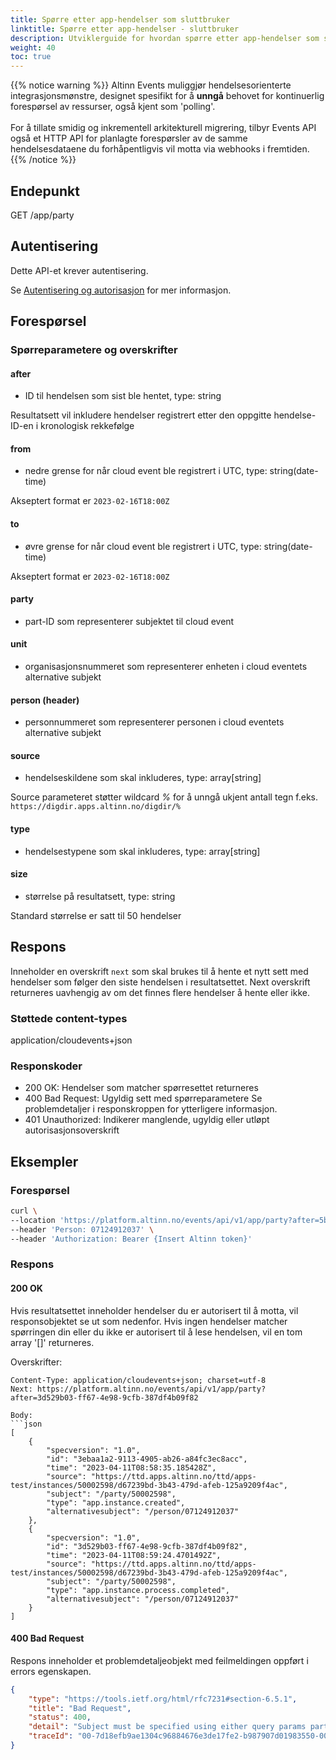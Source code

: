 ```yaml
---
title: Spørre etter app-hendelser som sluttbruker
linktitle: Spørre etter app-hendelser - sluttbruker
description: Utviklerguide for hvordan spørre etter app-hendelser som sluttbruker eller sluttbrukersystem
weight: 40
toc: true
---
```


{{% notice warning %}}
Altinn Events muliggjør hendelsesorienterte integrasjonsmønstre, designet spesifikt for å __unngå__ behovet for
kontinuerlig forespørsel av ressurser, også kjent som 'polling'. <br/> <br/>
For å tillate smidig og inkrementell arkitekturell migrering,
tilbyr Events API også et HTTP API for planlagte forespørsler av de samme hendelsesdataene du forhåpentligvis
vil motta via webhooks i fremtiden.
{{% /notice %}}


## Endepunkt

GET /app/party

## Autentisering

Dette API-et krever autentisering.

Se [Autentisering og autorisasjon](/nb/events/api/#autentisering-og-autorisasjon) for mer informasjon.


## Forespørsel

### Spørreparametere og overskrifter

#### after
- ID til hendelsen som sist ble hentet, type: string

Resultatsett vil inkludere hendelser registrert etter den oppgitte hendelse-ID-en i kronologisk rekkefølge

#### from
- nedre grense for når cloud event ble registrert i UTC, type: string(date-time)

Akseptert format er `2023-02-16T18:00Z`

#### to
- øvre grense for når cloud event ble registrert i UTC, type: string(date-time)

Akseptert format er `2023-02-16T18:00Z`

#### party
- part-ID som representerer subjektet til cloud event

#### unit
- organisasjonsnummeret som representerer enheten i cloud eventets alternative subjekt

#### person (header)
- personnummeret som representerer personen i cloud eventets alternative subjekt

#### source
- hendelseskildene som skal inkluderes, type: array[string]

Source parameteret støtter wildcard _%_ for å unngå ukjent antall tegn
f.eks. `https://digdir.apps.altinn.no/digdir/%`

#### type
- hendelsestypene som skal inkluderes, type: array[string]

#### size
- størrelse på resultatsett, type: string

Standard størrelse er satt til 50 hendelser

## Respons

Inneholder en overskrift `next` som skal brukes til å hente et nytt sett med hendelser som følger den siste hendelsen i resultatsettet.
Next overskrift returneres uavhengig av om det finnes flere hendelser å hente eller ikke.

### Støttede content-types
application/cloudevents+json

### Responskoder
- 200 OK: Hendelser som matcher spørresettet returneres
- 400 Bad Request: Ugyldig sett med spørreparametere
  Se problemdetaljer i responskroppen for ytterligere informasjon.
- 401 Unauthorized: Indikerer manglende, ugyldig eller utløpt autorisasjonsoverskrift

## Eksempler

### Forespørsel
```bash
curl \
--location 'https://platform.altinn.no/events/api/v1/app/party?after=5b9a8887-0023-4f07-8791-d98e15a3542b' \
--header 'Person: 07124912037' \
--header 'Authorization: Bearer {Insert Altinn token}'
```

### Respons


#### 200 OK
Hvis resultatsettet inneholder hendelser du er autorisert til å motta, vil responsobjektet se ut som nedenfor.
Hvis ingen hendelser matcher spørringen din eller du ikke er autorisert til å lese hendelsen, vil en tom array '[]' returneres.

Overskrifter:
```http
Content-Type: application/cloudevents+json; charset=utf-8
Next: https://platform.altinn.no/events/api/v1/app/party?after=3d529b03-ff67-4e98-9cfb-387df4b09f82

Body:
```json
[
	{
		"specversion": "1.0",
		"id": "3ebaa1a2-9113-4905-ab26-a84fc3ec8acc",
		"time": "2023-04-11T08:58:35.185428Z",
		"source": "https://ttd.apps.altinn.no/ttd/apps-test/instances/50002598/d67239bd-3b43-479d-afeb-125a9209f4ac",
		"subject": "/party/50002598",
		"type": "app.instance.created",
		"alternativesubject": "/person/07124912037"
	},
	{
		"specversion": "1.0",
		"id": "3d529b03-ff67-4e98-9cfb-387df4b09f82",
		"time": "2023-04-11T08:59:24.4701492Z",
		"source": "https://ttd.apps.altinn.no/ttd/apps-test/instances/50002598/d67239bd-3b43-479d-afeb-125a9209f4ac",
		"subject": "/party/50002598",
		"type": "app.instance.process.completed",
		"alternativesubject": "/person/07124912037"
	}
]
```

#### 400 Bad Request
Respons inneholder et problemdetaljeobjekt med feilmeldingen oppført i errors egenskapen.
```json
{
	"type": "https://tools.ietf.org/html/rfc7231#section-6.5.1",
	"title": "Bad Request",
	"status": 400,
	"detail": "Subject must be specified using either query params party or unit or header value person.",
	"traceId": "00-7d18efb9ae1304c96884676e3de17fe2-b987907d01983550-00"
}
```